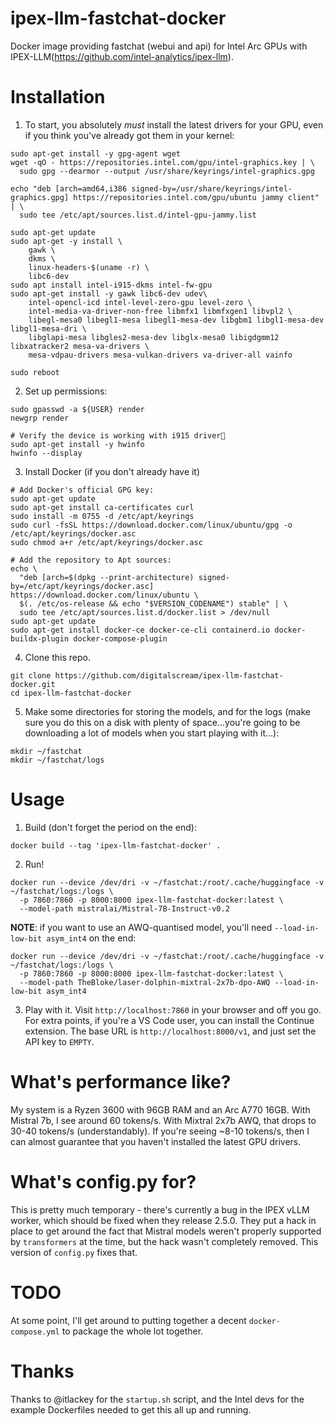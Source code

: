 # ipex-llm-fastchat-docker
Docker image providing fastchat (webui and api) for Intel Arc GPUs with IPEX-LLM(https://github.com/intel-analytics/ipex-llm).

# Installation

1. To start, you absolutely *must* install the latest drivers for your GPU, even if you think you've already got them in your kernel:

```
sudo apt-get install -y gpg-agent wget
wget -qO - https://repositories.intel.com/gpu/intel-graphics.key | \
  sudo gpg --dearmor --output /usr/share/keyrings/intel-graphics.gpg

echo "deb [arch=amd64,i386 signed-by=/usr/share/keyrings/intel-graphics.gpg] https://repositories.intel.com/gpu/ubuntu jammy client" | \
  sudo tee /etc/apt/sources.list.d/intel-gpu-jammy.list

sudo apt-get update
sudo apt-get -y install \
    gawk \
    dkms \
    linux-headers-$(uname -r) \
    libc6-dev
sudo apt install intel-i915-dkms intel-fw-gpu
sudo apt-get install -y gawk libc6-dev udev\
    intel-opencl-icd intel-level-zero-gpu level-zero \
    intel-media-va-driver-non-free libmfx1 libmfxgen1 libvpl2 \
    libegl-mesa0 libegl1-mesa libegl1-mesa-dev libgbm1 libgl1-mesa-dev libgl1-mesa-dri \
    libglapi-mesa libgles2-mesa-dev libglx-mesa0 libigdgmm12 libxatracker2 mesa-va-drivers \
    mesa-vdpau-drivers mesa-vulkan-drivers va-driver-all vainfo

sudo reboot
```

2. Set up permissions:

```
sudo gpasswd -a ${USER} render
newgrp render

# Verify the device is working with i915 driver
sudo apt-get install -y hwinfo
hwinfo --display
```
3. Install Docker (if you don't already have it)
```
# Add Docker's official GPG key:
sudo apt-get update
sudo apt-get install ca-certificates curl
sudo install -m 0755 -d /etc/apt/keyrings
sudo curl -fsSL https://download.docker.com/linux/ubuntu/gpg -o /etc/apt/keyrings/docker.asc
sudo chmod a+r /etc/apt/keyrings/docker.asc

# Add the repository to Apt sources:
echo \
  "deb [arch=$(dpkg --print-architecture) signed-by=/etc/apt/keyrings/docker.asc] https://download.docker.com/linux/ubuntu \
  $(. /etc/os-release && echo "$VERSION_CODENAME") stable" | \
  sudo tee /etc/apt/sources.list.d/docker.list > /dev/null
sudo apt-get update
sudo apt-get install docker-ce docker-ce-cli containerd.io docker-buildx-plugin docker-compose-plugin
```

4. Clone this repo.
```
git clone https://github.com/digitalscream/ipex-llm-fastchat-docker.git
cd ipex-llm-fastchat-docker
```

5. Make some directories for storing the models, and for the logs (make sure you do this on a disk with plenty of space...you're going to be downloading a lot of models when you start playing with it...):
```
mkdir ~/fastchat
mkdir ~/fastchat/logs
```

# Usage
1. Build (don't forget the period on the end):
```
docker build --tag 'ipex-llm-fastchat-docker' .
```

2. Run!
```
docker run --device /dev/dri -v ~/fastchat:/root/.cache/huggingface -v ~/fastchat/logs:/logs \
  -p 7860:7860 -p 8000:8000 ipex-llm-fastchat-docker:latest \
  --model-path mistralai/Mistral-7B-Instruct-v0.2
```
**NOTE**: if you want to use an AWQ-quantised model, you'll need `--load-in-low-bit asym_int4` on the end:

```
docker run --device /dev/dri -v ~/fastchat:/root/.cache/huggingface -v ~/fastchat/logs:/logs \
  -p 7860:7860 -p 8000:8000 ipex-llm-fastchat-docker:latest \
  --model-path TheBloke/laser-dolphin-mixtral-2x7b-dpo-AWQ --load-in-low-bit asym_int4
```

3. Play with it. Visit `http://localhost:7860` in your browser and off you go. For extra points, if you're a VS Code user, you can install the Continue extension. The base URL is `http://localhost:8000/v1`, and just set the API key to `EMPTY`.

# What's performance like?

My system is a Ryzen 3600 with 96GB RAM and an Arc A770 16GB. With Mistral 7b, I see around 60 tokens/s. With Mixtral 2x7b AWQ, that drops to 30-40 tokens/s (understandably). If you're seeing ~8-10 tokens/s, then I can almost guarantee that you haven't installed the latest GPU drivers.

# What's config.py for?

This is pretty much temporary - there's currently a bug in the IPEX vLLM worker, which should be fixed when they release 2.5.0. They put a hack in place to get around the fact that Mistral models weren't properly supported by `transformers` at the time, but the hack wasn't completely removed. This version of `config.py` fixes that.

# TODO

At some point, I'll get around to putting together a decent `docker-compose.yml` to package the whole lot together.

# Thanks

Thanks to @itlackey for the `startup.sh` script, and the Intel devs for the example Dockerfiles needed to get this all up and running.
